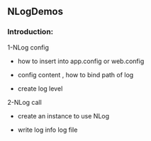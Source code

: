 ## NLogDemos
### Introduction:
1-NLog config

* how to insert into app.config or web.config
  
* config content , how to bind path of log
  
* create log level

2-NLog call

* create an instance to use NLog
  
* write log info log file
